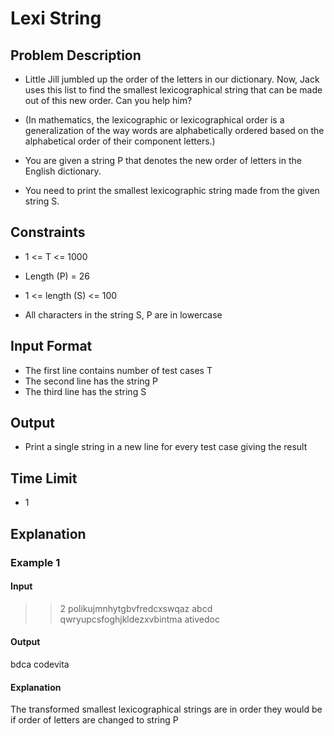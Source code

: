 # Lexi String

## Problem Description
- Little Jill jumbled up the order of the letters in our dictionary. Now, Jack uses this list to find the smallest lexicographical string that can be made out of this new order. Can you help him?

- (In mathematics, the lexicographic or lexicographical order is a generalization of the way words are alphabetically ordered based on the alphabetical order of their component letters.)

- You are given a string P that denotes the new order of letters in the English dictionary. 
- You need to print the smallest lexicographic string made from the given string S.

## Constraints
- 1 <= T <= 1000
- Length (P) = 26
- 1 <= length (S) <= 100

- All characters in the string S, P are in lowercase

## Input Format
- The first line contains number of test cases T
- The second line has the string P
- The third line has the string S

## Output
- Print a single string in a new line for every test case giving the result

## Time Limit
- 1

## Explanation

### Example 1

#### Input
>> 2
>> polikujmnhytgbvfredcxswqaz
>> abcd
>> qwryupcsfoghjkldezxvbintma
>> ativedoc

#### Output
bdca
codevita

#### Explanation
The transformed smallest lexicographical strings are in order they would be if order of letters are changed to string P

